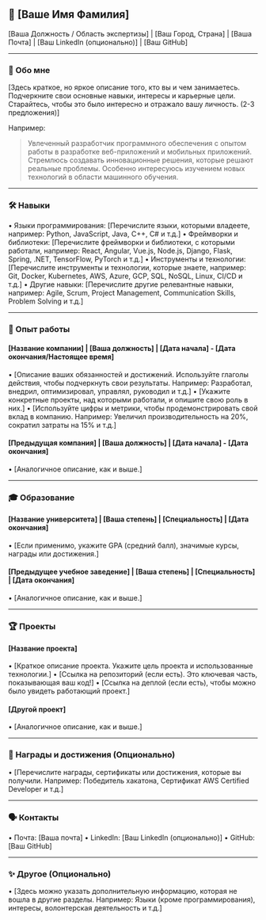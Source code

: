 ## 💼 [Ваше Имя Фамилия]

[Ваша Должность / Область экспертизы] | [Ваш Город, Страна] | [Ваша Почта] | [Ваш LinkedIn (опционально)] | [Ваш GitHub]

---

### 🚀 Обо мне

[Здесь краткое, но яркое описание того, кто вы и чем занимаетесь.  Подчеркните свои основные навыки, интересы и карьерные цели.  Старайтесь, чтобы это было интересно и отражало вашу личность.  (2-3 предложения)]

Например:

> Увлеченный разработчик программного обеспечения с опытом работы в разработке веб-приложений и мобильных приложений.  Стремлюсь создавать инновационные решения, которые решают реальные проблемы.  Особенно интересуюсь изучением новых технологий в области машинного обучения.

---

### 🛠️ Навыки

•   Языки программирования: [Перечислите языки, которыми владеете, например: Python, JavaScript, Java, C++, C# и т.д.]
•   Фреймворки и библиотеки: [Перечислите фреймворки и библиотеки, с которыми работали, например: React, Angular, Vue.js, Node.js, Django, Flask, Spring, .NET, TensorFlow, PyTorch и т.д.]
•   Инструменты и технологии: [Перечислите инструменты и технологии, которые знаете, например: Git, Docker, Kubernetes, AWS, Azure, GCP, SQL, NoSQL, Linux, CI/CD и т.д.]
•   Другие навыки: [Перечислите другие релевантные навыки, например: Agile, Scrum, Project Management, Communication Skills, Problem Solving и т.д.]

---

### 🏢 Опыт работы

#### [Название компании] | [Ваша должность] | [Дата начала] - [Дата окончания/Настоящее время]

•   [Описание ваших обязанностей и достижений.  Используйте глаголы действия, чтобы подчеркнуть свои результаты.  Например: Разработал, внедрил, оптимизировал, управлял, руководил и т.д.]
•   [Укажите конкретные проекты, над которыми работали, и опишите свою роль в них.]
•   [Используйте цифры и метрики, чтобы продемонстрировать свой вклад в компанию.  Например: Увеличил производительность на 20%, сократил затраты на 15% и т.д.]

#### [Предыдущая компания] | [Ваша должность] | [Дата начала] - [Дата окончания]

•   [Аналогичное описание, как и выше.]

---

### 🎓 Образование

#### [Название университета] | [Ваша степень] | [Специальность] | [Дата окончания]

•   [Если применимо, укажите GPA (средний балл), значимые курсы, награды или достижения.]

#### [Предыдущее учебное заведение] | [Ваша степень] | [Специальность] | [Дата окончания]

•   [Аналогичное описание, как и выше.]

---

### 🏆 Проекты

#### [Название проекта]

•   [Краткое описание проекта.  Укажите цель проекта и использованные технологии.]
•   [Ссылка на репозиторий (если есть).  Это ключевая часть, показывающая ваш код!]
•   [Ссылка на деплой (если есть), чтобы можно было увидеть работающий проект.]

#### [Другой проект]

•   [Аналогичное описание, как и выше.]

---

### 🏅 Награды и достижения (Опционально)

•   [Перечислите награды, сертификаты или достижения, которые вы получили.  Например: Победитель хакатона, Сертификат AWS Certified Developer и т.д.]

---

### 🗣️ Контакты

•   Почта: [Ваша почта]
•   LinkedIn: [Ваш LinkedIn (опционально)]
•   GitHub: [Ваш GitHub]

---

### ✨ Другое (Опционально)

•   [Здесь можно указать дополнительную информацию, которая не вошла в другие разделы. Например: Языки (кроме программирования), интересы, волонтерская деятельность и т.д.]
